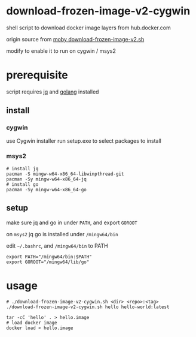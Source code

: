 # download-frozen-image-v2-cygwin

shell script to download docker image layers from hub.docker.com

origin source from [moby download-frozen-image-v2.sh ](https://github.com/moby/moby/blob/master/contrib/download-frozen-image-v2.sh)

modify to enable it to run on cygwin / msys2

# prerequisite

script requires [jq](https://stedolan.github.io/jq/) and [golang](https://golang.org/) installed

## install
### cygwin
use Cygwin installer run setup.exe to select packages to install

### msys2
    # install jq
    pacman -S mingw-w64-x86_64-libwinpthread-git
    pacman -Sy mingw-w64-x86_64-jq
    # install go
    pacman -Sy mingw-w64-x86_64-go

## setup
make sure jq and go in under `PATH`, and export `GOROOT`

on `msys2` jq go is installed under `/mingw64/bin`

edit `~/.bashrc`, and `/mingw64/bin` to PATH

    export PATH="/mingw64/bin:$PATH"
    export GOROOT="/mingw64/lib/go"


# usage

    # ./download-frozen-image-v2-cygwin.sh <dir> <repo>:<tag>
    ./download-frozen-image-v2-cygwin.sh hello hello-world:latest
    
    tar -cC 'hello' . > hello.image
    # load docker image
    docker load < hello.image

